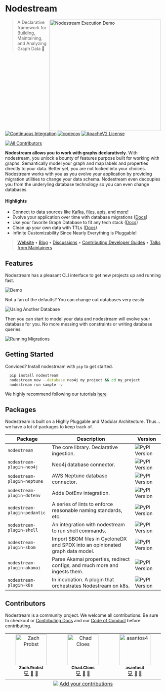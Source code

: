 # Nodestream

<img src="https://nodestream-proj.github.io/docs/img/nodestream.png" align="right"
     alt="Nodestream Execution Demo" width="360">
> A Declarative framework for Building, Maintaining, and Analyzing Graph Data 🚀

[![Continuous Integration](https://github.com/nodestream-proj/nodestream/actions/workflows/ci.yaml/badge.svg)](https://github.com/nodestream-proj/nodestream/actions/workflows/ci.yaml)
[![codecov](https://codecov.io/gh/nodestream-proj/nodestream/branch/main/graph/badge.svg?token=HAPEVKQ6OQ)](https://codecov.io/gh/nodestream-proj/nodestream)
[![ApacheV2 License](https://img.shields.io/badge/License-Apache%202.0-yellow.svg)](https://opensource.org/license/apache-2-0/)
<!-- ALL-CONTRIBUTORS-BADGE:START - Do not remove or modify this section -->
[![All Contributors](https://img.shields.io/badge/all_contributors-3-orange.svg?style=flat-square)](#contributors-)
<!-- ALL-CONTRIBUTORS-BADGE:END -->

**Nodestream allows you to work with graphs declaratively.** With nodestream, you unlock a bounty of features purpose built for working with graphs. 
Semantically model your graph and map labels and properties directly to your data. 
Better yet, you are not locked into your choices. 
Nodestream works with you as you evolve your application by providing migration utilities to change your data schema. 
Nodestream even decouples you from the underyling database technology so you can even change databases.

#### Highlights

- Connect to data sources like [Kafka](https://nodestream-proj.github.io/docs/docs/reference/extractors/#streamextractor), [files](https://nodestream-proj.github.io/docs/docs/reference/extractors/#unifiedfileextractor), [apis](https://nodestream-proj.github.io/docs/docs/reference/extractors/#simpleapiextractor), and [more](https://nodestream-proj.github.io/docs/docs/reference/extractors/)!
- Evolve your application over time with database migrations ([Docs](https://nodestream-proj.github.io/docs/docs/tutorials-intermediate/working-with-migrations/))
- Use your favorite Graph Database to fit any tech stack ([Docs](https://nodestream-proj.github.io/docs/docs/category/database-support/))
- Clean up your own data with TTLs ([Docs](https://nodestream-proj.github.io/docs/docs/tutorials-intermediate/removing-data/#implementing-a-ttl-pipeline))
- Infinite Customizability Since Nearly Everything is Pluggable!

> [Website](https://nodestream-proj.github.io/docs/) • [Blog](https://nodestream-proj.github.io/docs/blog/) • [Discussions](https://github.com/orgs/nodestream-proj/discussions) • [Contributing Developer Guides](https://nodestream-proj.github.io/docs/docs/category/developer-reference/) • [Talks from Maintainers](https://www.youtube.com/watch?v=2F-xx4LcTng&list=PLUiAbWRQecSOorv_V6TzfUBoIZyf-6r6R&pp=gAQBiAQB)

## Features 

Nodestream has a pleasant CLI interface to get new projects up and running fast. 

![Demo](https://raw.githubusercontent.com/nodestream-proj/nodestream/e94d0faa024c0f8da1e83a4ff6d83746504d197e/docs/img/demo.gif)

Not a fan of the defaults? You can change out databases very easily

![Using Another Database](https://nodestream-proj.github.io/docs/assets/images/neptune-2c1c78b173e824fc1e824f54287e467f.gif)

Then you can start to model your data and nodestream will evolve your database for you. No more messing with constraints or writing database queries. 

![Running Migrations](https://nodestream-proj.github.io/docs/assets/images/migrations-1ede1ab3d5438cdca24d66cfa6d66231.gif)

## Getting Started

Conviced? Install nodestream with `pip` to get started. 

```bash
  pip install nodestream
  nodestream new --database neo4j my_project && cd my_project
  nodestream run sample -v
```

We highly recommend following our tutorials [here](https://nodestream-proj.github.io/docs/docs/category/tutorial---basics/)

## Packages 

Nodestream is built on a Highly Pluggable and Modular Architecture. Thus... we have a lot of packages to keep track of. 

| Package                      	| Description                                                                   	| Version                                                                                                                        	|
|------------------------------	|-------------------------------------------------------------------------------	|--------------------------------------------------------------------------------------------------------------------------------	|
| `nodestream`                 	| The core library. Declarative ingestion.                                      	| ![PyPI Version](https://badge.fury.io/py/nodestream.svg)                                 	|
| `nodestream-plugin-neo4j`     	| Neo4j database connector.                                                     	| ![PyPI Version](https://badge.fury.io/py/nodestream-plugin-neo4j.svg)         	|
| `nodestream-plugin-neptune`  	| AWS Neptune database connector.                                               	| ![PyPI Version](https://badge.fury.io/py/nodestream-plugin-neptune.svg)   	|
| `nodestream-plugin-dotenv`   	| Adds DotEnv integration.                                                      	| ![PyPI Version](https://badge.fury.io/py/nodestream-plugin-dotenv.svg)     	|
| `nodestream-plugin-pedantic` 	| A series of lints to enforce reasonable naming standards, etc.                	| ![PyPI Version](https://badge.fury.io/py/nodestream-plugin-pedantic.svg) 	|
| `nodestream-plugin-shell`    	| An integration with nodestream to run shell commands.                         	| ![PyPI Version](https://badge.fury.io/py/nodestream-plugin-shell.svg)       	|
| `nodestream-plugin-sbom`     	| Import SBOM files in CycloneDX and SPDX into an opinionated graph data model. 	| ![PyPI Version](https://badge.fury.io/py/nodestream-plugin-sbom.svg)         	|
| `nodestream-plugin-akamai`   	| Parse Akamai properties, redirect configs, and much more and ingests them.    	| ![PyPI Version](https://badge.fury.io/py/nodestream-plugin-akamai.svg)     	|
| `nodestream-plugin-k8s`      	| In incubation. A plugin that orchestrates Nodestream on k8s.                  	| ![PyPI Version](https://badge.fury.io/py/nodestream-plugin-k8s.svg)           	|


## Contributors

Nodestream is a community project. We welcome all contributions. 
Be sure to checkout or [Contributing Docs](https://nodestream-proj.github.io/docs/docs/category/developer-reference/) and our [Code of Conduct](./CODE_OF_CONDUCT.md) before contributing. 

<!-- ALL-CONTRIBUTORS-LIST:START - Do not remove or modify this section -->
<!-- prettier-ignore-start -->
<!-- markdownlint-disable -->
<table>
  <tbody>
    <tr>
      <td align="center" valign="top" width="14.28%"><a href="https://github.com/zprobst"><img src="https://avatars.githubusercontent.com/u/22159145?v=4?s=100" width="100px;" alt="Zach Probst"/><br /><sub><b>Zach Probst</b></sub></a><br /><a href="https://github.com/nodestream-proj/nodestream/commits?author=zprobst" title="Code">💻</a> <a href="https://github.com/nodestream-proj/nodestream/pulls?q=is%3Apr+reviewed-by%3Azprobst" title="Reviewed Pull Requests">👀</a> <a href="#maintenance-zprobst" title="Maintenance">🚧</a></td>
      <td align="center" valign="top" width="14.28%"><a href="https://github.com/ccloes"><img src="https://avatars.githubusercontent.com/u/1000538?v=4?s=100" width="100px;" alt="Chad Cloes"/><br /><sub><b>Chad Cloes</b></sub></a><br /><a href="https://github.com/nodestream-proj/nodestream/commits?author=ccloes" title="Code">💻</a> <a href="https://github.com/nodestream-proj/nodestream/pulls?q=is%3Apr+reviewed-by%3Accloes" title="Reviewed Pull Requests">👀</a> <a href="#maintenance-ccloes" title="Maintenance">🚧</a></td>
      <td align="center" valign="top" width="14.28%"><a href="https://github.com/angelosantos4"><img src="https://avatars.githubusercontent.com/u/142852840?v=4?s=100" width="100px;" alt="asantos4"/><br /><sub><b>asantos4</b></sub></a><br /><a href="https://github.com/nodestream-proj/nodestream/commits?author=angelosantos4" title="Code">💻</a> <a href="https://github.com/nodestream-proj/nodestream/pulls?q=is%3Apr+reviewed-by%3Aangelosantos4" title="Reviewed Pull Requests">👀</a> <a href="#maintenance-angelosantos4" title="Maintenance">🚧</a></td>
    </tr>
  </tbody>
  <tfoot>
    <tr>
      <td align="center" size="13px" colspan="7">
        <img src="https://raw.githubusercontent.com/all-contributors/all-contributors-cli/1b8533af435da9854653492b1327a23a4dbd0a10/assets/logo-small.svg">
          <a href="https://all-contributors.js.org/docs/en/bot/usage">Add your contributions</a>
        </img>
      </td>
    </tr>
  </tfoot>
</table>

<!-- markdownlint-restore -->
<!-- prettier-ignore-end -->

<!-- ALL-CONTRIBUTORS-LIST:END -->